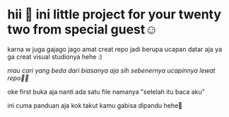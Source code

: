 # hii 👋 ini little project for your twenty two from special guest☺️
karna w juga gajago jago amat creat repo jadi berupa ucapan datar aja ya ga creat visual studionya hehe :)


*mau cari yang beda dari biasanya aja sih sebenernya ucapinnya lewat repo✌🏻*


oke first buka aja nanti ada satu file namanya "setelah itu baca aku"


ini cuma panduan aja kok takut kamu gabisa dipandu hehe👀
